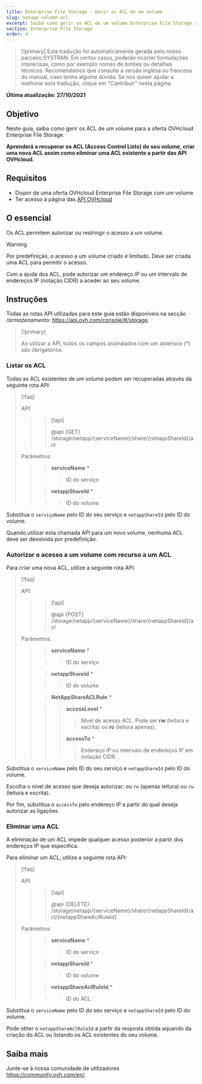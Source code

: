 ```yaml
---
title: Enterprise File Storage - Gerir os ACL de um volume
slug: netapp-volume-acl
excerpt: Saiba como gerir os ACL de um volume Enterprise File Storage através das API OVHcloud
section: Enterprise File Storage
order: 4
---
```


> [!primary]
> Esta tradução foi automaticamente gerada pelo nosso parceiro SYSTRAN. Em certos casos, poderão ocorrer formulações imprecisas, como por exemplo nomes de botões ou detalhes técnicos. Recomendamos que consulte a versão inglesa ou francesa do manual, caso tenha alguma dúvida. Se nos quiser ajudar a melhorar esta tradução, clique em "Contribuir" nesta página.
>

**Última atualização: 27/10/2021**

## Objetivo

Neste guia, saiba como gerir os ACL de um volume para a oferta OVHcloud Enterprise File Storage.

**Aprenderá a recuperar os ACL (Access Control Lists) do seu volume, criar uma nova ACL assim como eliminar uma ACL existente a partir das API OVHcloud.**

## Requisitos

- Dispor de uma oferta OVHcloud Enterprise File Storage com um volume
- Ter acesso à página das [API OVHcloud](https://api.ovh.com/)

## O essencial

Os ACL permitem autorizar ou restringir o acesso a um volume.

> [!warning]
>
> Por predefinição, o acesso a um volume criado é limitado. Deve ser criada uma ACL para permitir o acesso.
>

Com a ajuda dos ACL, pode autorizar um endereço IP ou um intervalo de endereços IP (notação CIDR) a aceder ao seu volume.

## Instruções

Todas as rotas API utilizadas para este guia estão disponíveis na secção */armazenamento*: <https://api.ovh.com/console/#/storage>.

> [!primary]
>
> Ao utilizar a API, todos os campos assinalados com um asterisco (\*) são obrigatórios.
>

### Listar os ACL

Todas as ACL existentes de um volume podem ser recuperadas através da seguinte rota API:

> [!faq]
>
> API:
>
>> > [!api]
>> >
>> > @api {GET} /storage/netapp/{serviceName}/share/{netappShareId}/acl
>> >
>>
>
> Parâmetros:
>
>> > **serviceName** *
>>
>> >> ID do serviço
>>
>> > **netappShareId** *
>>
>> >> ID do volume
>

Substitua o `serviçoName` pelo ID do seu serviço e `netappShareId` pelo ID do volume.

Quando utilizar esta chamada API para um novo volume, nenhuma ACL deve ser devolvida por predefinição.

### Autorizar o acesso a um volume com recurso a um ACL

Para criar uma nova ACL, utilize a seguinte rota API:

> [!faq]
>
> API:
>
>> > [!api]
>> >
>> > @api {POST} /storage/netapp/{serviceName}/share/{netappShareId}/acl
>> >
>>
>
> Parâmetros:
>
>> > **serviceName** *
>>
>> >> ID do serviço
>>
>> > **netappShareId** *
>>
>> >> ID do volume
>>
>> > **NetAppShareACLRule** *
>>
>> >> **accessLevel** *
>> >>
>> >> > Nível de acesso ACL. Pode ser **rw** (leitura e escrita) ou **ro** (leitura apenas).
>> >>
>> >> **accessTo** *
>> >>
>> >> > Endereço IP ou intervalo de endereços IP em notação CIDR.
>

Substitua o `serviceName` pelo ID do seu serviço e `netappShareId` pelo ID do volume.

Escolha o nível de acesso que deseja autorizar: ou `ro` (apenas leitura) ou `rw` (leitura e escrita).

Por fim, substitua o `accessTo` pelo endereço IP a partir do qual deseja autorizar as ligações.

### Eliminar uma ACL

A eliminação de um ACL impede qualquer acesso posterior a partir dos endereços IP que especifica.

Para eliminar um ACL, utilize a seguinte rota API:

> [!faq]
>
> API:
>
>> > [!api]
>> >
>> > @api {DELETE} /storage/netapp/{serviceName}/share/{netappShareId}/acl/{netappShareAclRuleId}
>> >
>>
>
> Parâmetros:
>
>> > **serviceName** *
>>
>> >> ID do serviço
>>
>> > **netappShareId** *
>>
>> >> ID do volume
>>
>> > **netappShareAclRuleId** *
>>
>> >> ID do ACL
>

Substitua o `serviceName` pelo ID do seu serviço e `netappShareId` pelo ID do volume.

Pode obter o `netappShareAclRuleId` a partir da resposta obtida aquando da criação do ACL ou listando os ACL existentes do seu volume.

## Saiba mais

Junte-se à nossa comunidade de utilizadores <https://community.ovh.com/en/>.
